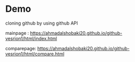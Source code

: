 # Demo
cloning github by using github API

mainpage : https://ahmadalshobaki20.github.io/github-vesrion1/html/index.html

comparepage: https://ahmadalshobaki20.github.io/github-vesrion1/html/compare.html
